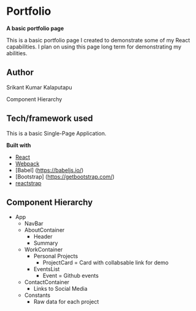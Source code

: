 # Portfolio
<b> A basic portfolio page </b>

This is a basic portfolio page I created to demonstrate some of my React capabilities. I plan on using this page long term for demonstrating my abilities.

## Author

Srikant Kumar Kalaputapu

Component Hierarchy

## Tech/framework used

This is a basic Single-Page Application.

<b>Built with</b>
- [React](https://reactjs.org/)
- [Webpack](https://webpack.js.org/)
- [Babel] (https://babeljs.io/)
- [Bootstrap] (https://getbootstrap.com/)
- [reactstrap](https://reactstrap.github.io/)


## Component Hierarchy
- App
    - NavBar
    - AboutContainer
        - Header
        - Summary
    - WorkContainer
        - Personal Projects
            - ProjectCard = Card with collabsable link for demo
        - EventsList
            - Event = Github events
    - ContactContainer
        - Links to Social Media
    - Constants
        - Raw data for each project

